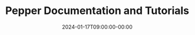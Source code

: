 ---
title: "Pepper Documentation and Tutorials"
date: 2024-01-17T09:00:00-00:00
draft: false
cover:
    image: img/pepper.jpg
    alt: "Pepper Robot"
    caption: "Pepper Robot"
    hidden: true
    hiddenInSingle: true
summary: "\"This section contains all documentation and tutorials around Pepper.\""
tags: ["ROS", "Pepper", "Robotics"]
---